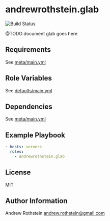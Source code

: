 andrewrothstein.glab
===========================
![Build Status](https://github.com/andrewrothstein/glab/actions/workflows/build.yml/badge.svg)

@TODO document glab goes here

Requirements
------------

See [meta/main.yml](meta/main.yml)

Role Variables
--------------

See [defaults/main.yml](defaults/main.yml)

Dependencies
------------

See [meta/main.yml](meta/main.yml)

Example Playbook
----------------

```yml
- hosts: servers
  roles:
    - andrewrothstein.glab
```

License
-------

MIT

Author Information
------------------

Andrew Rothstein <andrew.rothstein@gmail.com>
